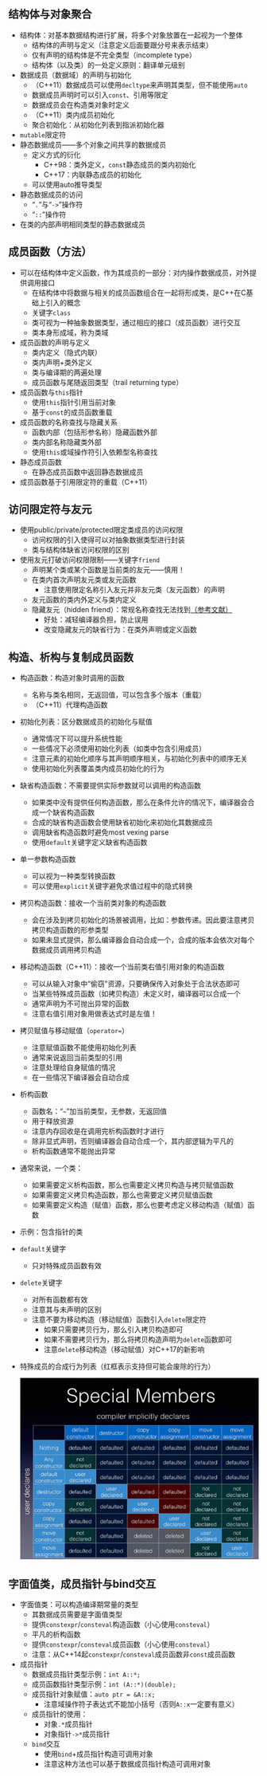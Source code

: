 ## 结构体与对象聚合

- 结构体：对基本数据结构进行扩展，将多个对象放置在一起视为一个整体
  - 结构体的声明与定义（注意定义后面要跟分号来表示结束）
  - 仅有声明的结构体是不完全类型（incomplete type）
  - 结构体（以及类）的一处定义原则：翻译单元级别
- 数据成员（数据域）的声明与初始化
  - （C++11）数据成员可以使用`decltype`来声明其类型，但不能使用`auto`
  - 数据成员声明时可以引入`const`、引用等限定
  - 数据成员会在构造类对象时定义
  - （C++11）类内成员初始化
  - 聚合初始化：从初始化列表到指派初始化器
- `mutable`限定符
- 静态数据成员——多个对象之间共享的数据成员
  - 定义方式的衍化
    - C++98：类外定义，`const`静态成员的类内初始化
    - C++17：内联静态成员的初始化
  - 可以使用auto推导类型
- 静态数据成员的访问
  - “`.`”与“`->`”操作符
  - “`::`”操作符
- 在类的内部声明相同类型的静态数据成员

## 成员函数（方法）

- 可以在结构体中定义函数，作为其成员的一部分：对内操作数据成员，对外提供调用接口
  - 在结构体中将数据与相关的成员函数组合在一起将形成类，是C++在C基础上引入的概念
  - 关键字`class`
  - 类可视为一种抽象数据类型，通过相应的接口（成员函数）进行交互
  - 类本身形成域，称为类域
- 成员函数的声明与定义
  - 类内定义（隐式内联）
  - 类内声明+类外定义
  - 类与编译期的两遍处理
  - 成员函数与尾随返回类型（trail returning type）
- 成员函数与`this`指针
  - 使用`this`指针引用当前对象
  - 基于`const`的成员函数重载
- 成员函数的名称查找与隐藏关系
  - 函数内部（包括形参名称）隐藏函数外部
  - 类内部名称隐藏类外部
  - 使用`this`或域操作符引入依赖型名称查找
- 静态成员函数
  - 在静态成员函数中返回静态数据成员
- 成员函数基于引用限定符的重载（C++11）

## 访问限定符与友元

- 使用public/private/protected限定类成员的访问权限
  - 访问权限的引入使得可以对抽象数据类型进行封装
  - 类与结构体缺省访问权限的区别
- 使用友元打破访问权限限制——关键字`friend`
  - 声明某个类或某个函数是当前类的友元——慎用！
  - 在类内首次声明友元类或友元函数
    - 注意使用限定名称引入友元并非友元类（友元函数）的声明
  - 友元函数的类内外定义与类内定义
  - 隐藏友元（hidden friend）：常规名称查找无法找到[（参考文献）](https://www.justsoftwaresolutions.co.uk/cplusplus/hidden-friends.html)
    - 好处：减轻编译器负担，防止误用
    - 改变隐藏友元的缺省行为：在类外声明或定义函数

## 构造、析构与复制成员函数

- 构造函数：构造对象时调用的函数

  - 名称与类名相同，无返回值，可以包含多个版本（重载）
  - （C++11）代理构造函数

- 初始化列表：区分数据成员的初始化与赋值

  - 通常情况下可以提升系统性能
  - 一些情况下必须使用初始化列表（如类中包含引用成员）
  - 注意元素的初始化顺序与其声明顺序相关，与初始化列表中的顺序无关
  - 使用初始化列表覆盖类内成员初始化的行为

- 缺省构造函数：不需要提供实际参数就可以调用的构造函数

  - 如果类中没有提供任何构造函数，那么在条件允许的情况下，编译器会合成一个缺省构造函数
  - 合成的缺省构造函数会使用缺省初始化来初始化其数据成员
  - 调用缺省构造函数时避免most vexing parse
  - 使用`default`关键字定义缺省构造函数

- 单一参数构造函数

  - 可以视为一种类型转换函数
  - 可以使用`explicit`关键字避免求值过程中的隐式转换

- 拷贝构造函数：接收一个当前类对象的构造函数

  - 会在涉及到拷贝初始化的场景被调用，比如：参数传递。因此要注意拷贝拷贝构造函数的形参类型
  - 如果未显式提供，那么编译器会自动合成一个，合成的版本会依次对每个数据成员调用拷贝构造

- 移动构造函数（C++11）：接收一个当前类右值引用对象的构造函数

  - 可以从输入对象中“偷窃”资源，只要确保传入对象处于合法状态即可
  - 当某些特殊成员函数（如拷贝构造）未定义时，编译器可以合成一个
  - 通常声明为不可抛出异常的函数
  - 注意右值引用对象用做表达式时是左值！

- 拷贝赋值与移动赋值（`operator=`）

  - 注意赋值函数不能使用初始化列表
  - 通常来说返回当前类型的引用
  - 注意处理给自身赋值的情况
  - 在一些情况下编译器会自动合成

- 析构函数

  - 函数名：“`~`”加当前类型，无参数，无返回值
  - 用于释放资源
  - 注意内存回收是在调用完析构函数时才进行
  - 除非显式声明，否则编译器会自动合成一个，其内部逻辑为平凡的
  - 析构函数通常不能抛出异常

- 通常来说，一个类：

  - 如果需要定义析构函数，那么也需要定义拷贝构造与拷贝赋值函数
  - 如果需要定义拷贝构造函数，那么也需要定义拷贝赋值函数
  - 如果需要定义构造（赋值）函数，那么也要考虑定义移动构造（赋值）函数

- 示例：包含指针的类

- `default`关键字

  - 只对特殊成员函数有效

- `delete`关键字

  - 对所有函数都有效
  - 注意其与未声明的区别
  - 注意不要为移动构造（移动赋值）函数引入`delete`限定符
    - 如果只需要拷贝行为，那么引入拷贝构造即可
    - 如果不需要拷贝行为，那么将拷贝构造声明为`delete`函数即可
    - 注意`delete`移动构造（移动赋值）对C++17的新影响

- 特殊成员的合成行为列表（红框表示支持但可能会废除的行为）

  ![](../pic/image-20220701164000939.png)

## 字面值类，成员指针与bind交互

- 字面值类：可以构造编译期常量的类型
  - 其数据成员需要是字面值类型
  - 提供`constexpr`/`consteval`构造函数（小心使用`consteval`）
  - 平凡的析构函数
  - 提供`constexpr`/`consteval`成员函数（小心使用`consteval`）
  - 注意：从C++14起`constexpr`/`consteval`成员函数非`const`成员函数
- 成员指针
  - 数据成员指针类型示例：`int A::*;`
  - 成员函数指针类型示例：`int (A::*)(double);`
  - 成员指针对象赋值：`auto ptr = &A::x;`
    - 注意域操作符子表达式不能加小括号（否则`A::x`一定要有意义）
  - 成员指针的使用：
    - 对象`.*`成员指针
    - 对象指针`->*`成员指针
  - `bind`交互
    - 使用`bind`+成员指针构造可调用对象
    - 注意这种方法也可以基于数据成员指针构造可调用对象
